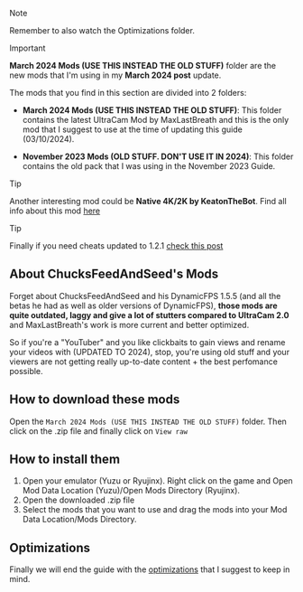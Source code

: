 >[!NOTE]
Remember to also watch the Optimizations folder.

>[!IMPORTANT]
**March 2024 Mods (USE THIS INSTEAD THE OLD STUFF)** folder are the new mods that I'm using in my **March 2024 post** update.

The mods that you find in this section are divided into 2 folders:

- **March 2024 Mods (USE THIS INSTEAD THE OLD STUFF)**: This folder contains the latest UltraCam Mod by MaxLastBreath and this is the only mod that I suggest to use at the time of updating this guide (03/10/2024).

- **November 2023 Mods (OLD STUFF. DON'T USE IT IN 2024)**: This folder contains the old pack that I was using in the November 2023 Guide. 

>[!TIP]
Another interesting mod could be **Native 4K/2K by KeatonTheBot**. Find all info about this mod [here](https://gamebanana.com/mods/482729)

>[!TIP]
Finally if you need cheats updated to 1.2.1 [check this post](https://github.com/bad1dea/NXCheats/pull/143/files#diff-297a7a079b7022e482c041464258903777f84db6b70640e2b47a78fe1b23e2bd)

## About ChucksFeedAndSeed's Mods

Forget about ChucksFeedAndSeed and his DynamicFPS 1.5.5 (and all the betas he had as well as older versions of DynamicFPS), **those mods are quite outdated, laggy and give a lot of stutters compared to UltraCam 2.0** and MaxLastBreath's work is more current and better optimized.

So if you're a "YouTuber" and you like clickbaits to gain views and rename your videos with (UPDATED TO 2024), stop, you're using old stuff and your viewers are not getting really up-to-date content + the best perfomance possible.

## How to download these mods

Open the `March 2024 Mods (USE THIS INSTEAD THE OLD STUFF)` folder. Then click on the .zip file and finally click on `View raw`

## How to install them

1. Open your emulator (Yuzu or Ryujinx). Right click on the game and Open Mod Data Location (Yuzu)/Open Mods Directory (Ryujinx).
2. Open the downloaded .zip file
3. Select the mods that you want to use and drag the mods into your Mod Data Location/Mods Directory.

## Optimizations

Finally we will end the guide with the [optimizations](https://github.com/StevensND/switch-port-mods/tree/main/The%20Legend%20of%20Zelda%20Tears%20of%20the%20Kingdom/%5B0100F2C0115B6000%5D/1.2.1/Optimizations) that I suggest to keep in mind.
